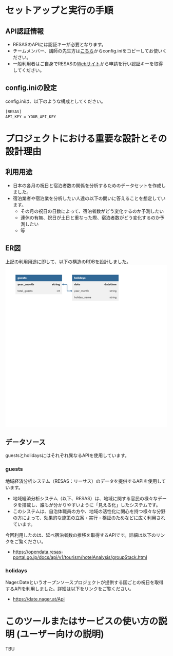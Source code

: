 # セットアップと実行の手順
## API認証情報
- RESASのAPIには認証キーが必要となります。
- チームメンバー、講師の先生方は[こちら](https://drive.google.com/file/d/1yqpJDss3BeNUIjrkk1Zarp3bBXy2Sq1l/view?usp=drive_link)からconfig.iniをコピーしてお使いください。
- 一般利用者はご自身でRESASの[Webサイト](https://opendata.resas-portal.go.jp/form.html)から申請を行い認証キーを取得してください。

## config.iniの設定
config.iniは、以下のような構成としてください。
```
[RESAS]
API_KEY = YOUR_API_KEY
```

# プロジェクトにおける重要な設計とその設計理由
## 利用用途
- 日本の各月の祝日と宿泊者数の関係を分析するためのデータセットを作成しました。
- 宿泊業者や宿泊業を分析したい人達の以下の問いに答えることを想定しています。
    - その月の祝日の日数によって、宿泊者数がどう変化するのか予測したい
    - 連休の有無、祝日が土日と重なった際、宿泊者数がどう変化するのか予測したい
    - 等
## ER図
上記の利用用途に即して、以下の構造のRDBを設計しました。
![](./database_diagram.png)

## データソース
guestsとholidaysにはそれぞれ異なるAPIを使用しています。
### guests
地域経済分析システム（RESAS：リーサス）のデータを提供するAPIを使用しています。
- 地域経済分析システム（以下、RESAS）は、地域に関する官民の様々なデータを搭載し、誰もが分かりやすいように「見える化」したシステムです。
- このシステムは、自治体職員の方や、地域の活性化に関心を持つ様々な分野の方によって、効果的な施策の立案・実行・検証のためなどに広く利用されています。

今回利用したのは、延べ宿泊者数の推移を取得するAPIです。詳細は以下のリンクをご覧ください。
- https://opendata.resas-portal.go.jp/docs/api/v1/tourism/hotelAnalysis/groupStack.html

### holidays
Nager.Dateというオープンソースプロジェクトが提供する国ごとの祝日を取得するAPIを利用しました。詳細は以下をリンクをご覧ください。
- https://date.nager.at/Api

# このツールまたはサービスの使い方の説明 (ユーザー向けの説明)
TBU